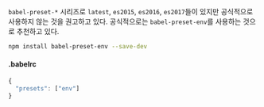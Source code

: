 `babel-preset-*` 시리즈로 `latest`, `es2015`, `es2016`, `es2017`들이 있지만 공식적으로 사용하지 않는 것을 권고하고 있다.
공식적으로는 `babel-preset-env`를 사용하는 것으로 추천하고 있다.
```bash
npm install babel-preset-env --save-dev
```
#### .babelrc
```js
{
  "presets": ["env"]
}
```